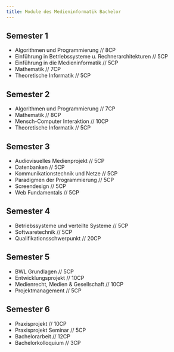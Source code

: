 ```yaml
---
title: Module des Medieninformatik Bachelor
---
```


## Semester 1
- Algorithmen und Programmierung // 8CP
- Einführung in Betriebssysteme u. Rechnerarchitekturen // 5CP
- Einführung in die Medieninformatik // 5CP
- Mathematik // 7CP
- Theoretische Informatik // 5CP

## Semester 2
- Algorithmen und Programmierung // 7CP
- Mathematik // 8CP
- Mensch-Computer Interaktion // 10CP
- Theoretische Informatik // 5CP

## Semester 3
- Audiovisuelles Medienprojekt // 5CP
- Datenbanken // 5CP
- Kommunikationstechnik und Netze // 5CP
- Paradigmen der Programmierung // 5CP
- Screendesign // 5CP
- Web Fundamentals // 5CP

## Semester 4
- Betriebssysteme und verteilte Systeme // 5CP
- Softwaretechnik // 5CP
- Qualifikationsschwerpunkt // 20CP

## Semester 5
- BWL Grundlagen // 5CP
- Entwicklungsprojekt // 10CP
- Medienrecht, Medien & Gesellschaft // 10CP
- Projektmanagement // 5CP

## Semester 6
- Praxisprojekt // 10CP
- Praxisprojekt Seminar // 5CP
- Bachelorarbeit // 12CP
- Bachelorkolloquium // 3CP
